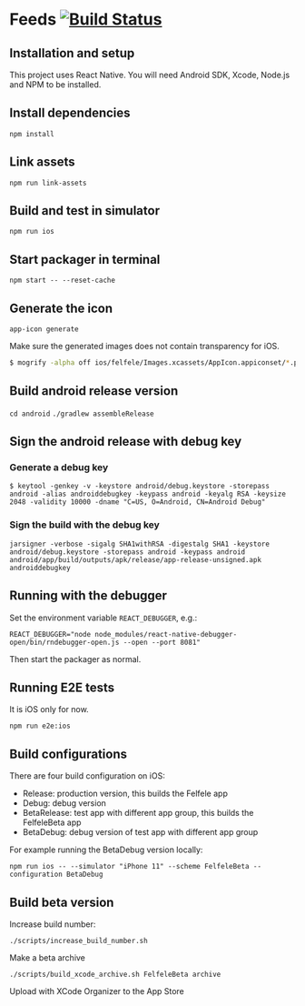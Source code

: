 Feeds [![Build Status](https://travis-ci.org/felfele/feeds.svg?branch=master)](https://travis-ci.org/felfele/feeds)
=======

## Installation and setup

This project uses React Native. You will need Android SDK, Xcode, Node.js and NPM to be installed.

## Install dependencies

`npm install`

## Link assets

`npm run link-assets`

## Build and test in simulator

`npm run ios`

## Start packager in terminal

`npm start -- --reset-cache`

## Generate the icon

`app-icon generate`

Make sure the generated images does not contain transparency for iOS.

```bash
$ mogrify -alpha off ios/felfele/Images.xcassets/AppIcon.appiconset/*.png
```

## Build android release version

`cd android`
`./gradlew assembleRelease`

## Sign the android release with debug key

### Generate a debug key
`$ keytool -genkey -v -keystore android/debug.keystore -storepass android -alias androiddebugkey -keypass android -keyalg RSA -keysize 2048 -validity 10000 -dname "C=US, O=Android, CN=Android Debug"`

### Sign the build with the debug key

`jarsigner -verbose -sigalg SHA1withRSA -digestalg SHA1 -keystore android/debug.keystore -storepass android -keypass android android/app/build/outputs/apk/release/app-release-unsigned.apk androiddebugkey`

## Running with the debugger

Set the environment variable `REACT_DEBUGGER`, e.g.:

`REACT_DEBUGGER="node node_modules/react-native-debugger-open/bin/rndebugger-open.js --open --port 8081"`

Then start the packager as normal.

## Running E2E tests

It is iOS only for now.

`npm run e2e:ios`

## Build configurations

There are four build configuration on iOS:
- Release: production version, this builds the Felfele app
- Debug: debug version
- BetaRelease: test app with different app group, this builds the FelfeleBeta app
- BetaDebug: debug version of test app with different app group

For example running the BetaDebug version locally:

`npm run ios -- --simulator "iPhone 11" --scheme FelfeleBeta --configuration BetaDebug`

## Build beta version

Increase build number:

`./scripts/increase_build_number.sh`

Make a beta archive

`./scripts/build_xcode_archive.sh FelfeleBeta archive`

Upload with XCode Organizer to the App Store
